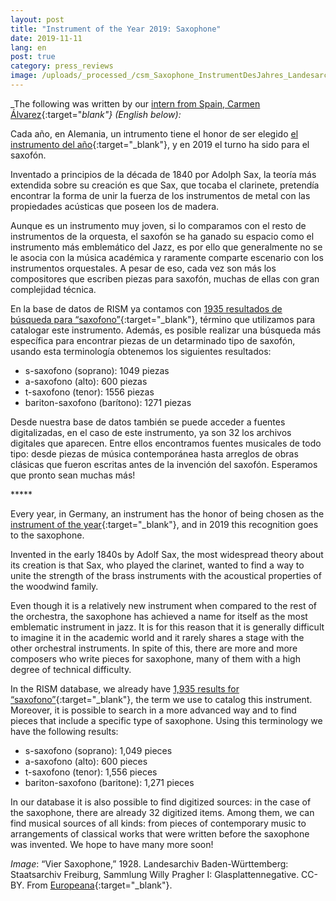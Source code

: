 ```yaml
---
layout: post
title: "Instrument of the Year 2019: Saxophone"
date: 2019-11-11
lang: en
post: true
category: press_reviews
image: /uploads/_processed_/csm_Saxophone_InstrumentDesJahres_Landesarchiv_Baden-Wuerttemberg_Staatsarchiv_Freiburg_W_134_Nr._000431_Bild_1__5-90992-1__a75dd35e78.jpg
---
```



_The following was written by our [intern from Spain, Carmen Álvarez](http://www.rism.info/en/home/newsdetails/article/64/welcome-carmen-alvarez.html){:target="_blank"} (English below):_

Cada año, en Alemania, un intrumento tiene el honor de ser elegido [el instrumento del año](https://www.instrument-des-jahres.de/){:target="_blank"}, y en 2019 el turno ha sido para el saxofón.

Inventado a principios de la década de 1840 por Adolph Sax, la teoría más extendida sobre su creación es que Sax, que tocaba el clarinete, pretendía encontrar la forma de unir la fuerza de los instrumentos de metal con las propiedades acústicas que poseen los de madera.

Aunque es un instrumento muy joven, si lo comparamos con el resto de instrumentos de la orquesta, el saxofón se ha ganado su espacio como el instrumento más emblemático del Jazz, es por ello que generalmente no se le asocia con la música académica y raramente comparte escenario con los instrumentos orquestales. A pesar de eso, cada vez son más los compositores que escriben piezas para saxofón, muchas de ellas con gran complejidad técnica.

En la base de datos de RISM ya contamos con [1935 resultados de búsqueda para “saxofono”](https://opac.rism.info/search?View=rism&q=saxofono){:target="_blank"}, término que utilizamos para catalogar este instrumento. Además, es posible realizar una búsqueda más específica para encontrar piezas de un detarminado tipo de saxofón, usando esta terminología obtenemos los siguientes resultados:

- s-saxofono (soprano): 1049 piezas
- a-saxofono (alto): 600 piezas
- t-saxofono (tenor): 1556 piezas
- bariton-saxofono (barítono): 1271 piezas

Desde nuestra base de datos también se puede acceder a fuentes digitalizadas, en el caso de este instrumento, ya son 32 los archivos digitales que aparecen. Entre ellos encontramos fuentes musicales de todo tipo: desde piezas de música contemporánea hasta arreglos de obras clásicas que fueron escritas antes de la invención del saxofón. Esperamos que pronto sean muchas más!

\*\*\*\*\*

Every year, in Germany, an instrument has the honor of being chosen as the [instrument of the year](https://www.instrument-des-jahres.de/){:target="_blank"}, and in 2019 this recognition goes to the saxophone.

Invented in the early 1840s by Adolf Sax, the most widespread theory about its creation is that Sax, who played the clarinet, wanted to find a way to unite the strength of the brass instruments with the acoustical properties of the woodwind family.

Even though it is a relatively new instrument when compared to the rest of the orchestra, the saxophone has achieved a name for itself as the most emblematic instrument in jazz. It is for this reason that it is generally difficult to imagine it in the academic world and it rarely shares a stage with the other orchestral instruments. In spite of this, there are more and more composers who write pieces for saxophone, many of them with a high degree of technical difficulty.

In the RISM database, we already have [1,935 results for “saxofono”](https://opac.rism.info/search?View=rism&q=saxofono){:target="_blank"}, the term we use to catalog this instrument. Moreover, it is possible to search in a more advanced way and to find pieces that include a specific type of saxophone. Using this terminology we have the following results:

- s-saxofono (soprano): 1,049 pieces
- a-saxofono (alto): 600 pieces
- t-saxofono (tenor): 1,556 pieces
- bariton-saxofono (baritone): 1,271 pieces

In our database it is also possible to find digitized sources: in the case of the saxophone, there are already 32 digitized items. Among them, we can find musical sources of all kinds: from pieces of contemporary music to arrangements of classical works that were written before the saxophone was invented. We hope to have many more soon!

_Image_: “Vier Saxophone,” 1928.
Landesarchiv Baden-Württemberg: Staatsarchiv Freiburg, Sammlung Willy Pragher I: Glasplattennegative. CC-BY. From [Europeana](https://www.europeana.eu/portal/de/record/00737/plink__f_5_90992.html?q=saxophone){:target="_blank"}.



<script type="text/javascript">var switchTo5x=true;</script><script type="text/javascript" src="http://w.sharethis.com/button/buttons.js"></script><script type="text/javascript">stLight.options({publisher: "9b601438-1ce1-49d8-bfd7-9cff5df54c17", doNotHash: false, doNotCopy: false, hashAddressBar: false});</script>